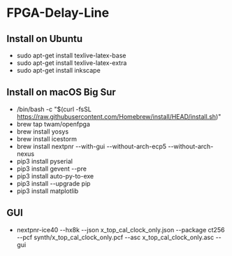 # FPGA-Delay-Line

## Install on Ubuntu

   - sudo apt-get install texlive-latex-base
   - sudo apt-get install texlive-latex-extra
   - sudo apt-get install inkscape


## Install on macOS Big Sur

   - /bin/bash -c "$(curl -fsSL https://raw.githubusercontent.com/Homebrew/install/HEAD/install.sh)"
   - brew tap twam/openfpga
   - brew install yosys
   - brew install icestorm
   - brew install nextpnr --with-gui --without-arch-ecp5 --without-arch-nexus 
   - pip3 install pyserial
   - pip3 install gevent --pre
   - pip3 install auto-py-to-exe
   - pip3 install --upgrade pip
   - pip3 install matplotlib

## GUI

   - nextpnr-ice40 --hx8k --json x_top_cal_clock_only.json --package ct256 --pcf synth/x_top_cal_clock_only.pcf --asc x_top_cal_clock_only.asc --gui



